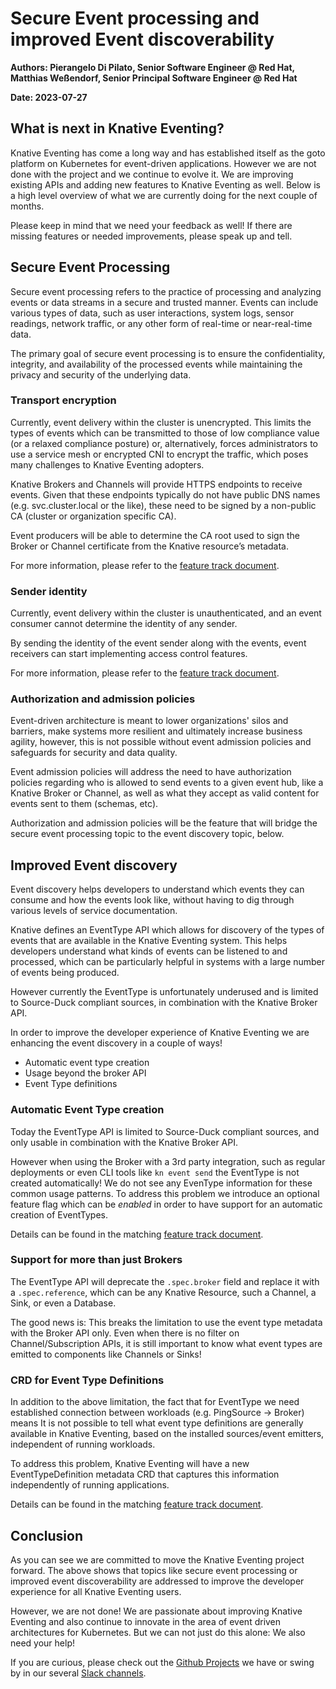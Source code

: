 # Secure Event processing and improved Event discoverability

**Authors: Pierangelo Di Pilato, Senior Software Engineer @ Red Hat, Matthias Weßendorf, Senior Principal Software Engineer @ Red Hat**

**Date: 2023-07-27**

## What is next in Knative Eventing?

Knative Eventing has come a long way and has established itself as the goto platform on Kubernetes for event-driven applications. However we are not done with the project and we continue to evolve it. We are improving existing APIs and adding new features to Knative Eventing as well. Below is a high level overview of what we are currently doing for the next couple of months.

Please keep in mind that we need your feedback as well! If there are missing features or needed improvements, please speak up and tell.

## Secure Event Processing

Secure event processing refers to the practice of processing and analyzing events or data streams in a secure and trusted manner. Events can include various types of data, such as user interactions, system logs, sensor readings, network traffic, or any other form of real-time or near-real-time data.

The primary goal of secure event processing is to ensure the confidentiality, integrity, and availability of the processed events while maintaining the privacy and security of the underlying data.

### Transport encryption

Currently, event delivery within the cluster is unencrypted. This limits the types of events which can be transmitted to those of low compliance value (or a relaxed compliance posture) or, alternatively, forces administrators to use a service mesh or encrypted CNI to encrypt the traffic, which poses many challenges to Knative Eventing adopters.

Knative Brokers and Channels will provide HTTPS endpoints to receive events. Given that these endpoints typically do not have public DNS names (e.g. svc.cluster.local or the like), these need to be signed by a non-public CA (cluster or organization specific CA).

Event producers will be able to determine the CA root used to sign the Broker or Channel certificate from the Knative resource’s metadata.

For more information, please refer to the [feature track document](https://docs.google.com/document/d/1H-x_oji8LqkCyd7tlsSyclmUe7FAmEJPgRxOU_0pkn8/edit).

### Sender identity

Currently, event delivery within the cluster is unauthenticated, and an event consumer cannot determine the identity of any sender.

By sending the identity of the event sender along with the events, event receivers can start implementing access control features.

For more information, please refer to the [feature track document](https://docs.google.com/document/d/1e7UgNTkL0Br5Da09Rg2ieVmhKJo4VXuBj-mHT9NCujY/edit).

### Authorization and admission policies

Event-driven architecture is meant to lower organizations' silos and barriers, make systems more resilient and ultimately increase business agility, however, this is not possible without event admission policies and safeguards for security and data quality.

Event admission policies will address the need to have authorization policies regarding who is allowed to send events to a given event hub, like a Knative Broker or Channel, as well as what they accept as valid content for events sent to them (schemas, etc).

Authorization and admission policies will be the feature that will bridge the secure event processing topic to the event discovery topic, below.

## Improved Event discovery

Event discovery helps developers to understand which events they can consume and how the events look like, without having to dig through various levels of service documentation.

Knative defines an EventType API which allows for discovery of the types of events that are available in the Knative Eventing system. This helps developers understand what kinds of events can be listened to and processed, which can be particularly helpful in systems with a large number of events being produced.

However currently the EventType is unfortunately underused and is limited to Source-Duck compliant sources, in combination with the Knative Broker API. 

In order to improve the developer experience of Knative Eventing we are enhancing the event discovery in a couple of ways!

* Automatic event type creation
* Usage beyond the broker API
* Event Type definitions

### Automatic Event Type creation

Today the EventType API is limited to Source-Duck compliant sources, and only usable in combination with the Knative Broker API. 

However when using the Broker with a 3rd party integration, such as regular deployments or even CLI tools like `kn event send` the EventType is not created automatically! We do not see any EvenType information for these common usage patterns.
To address this problem we introduce an optional feature flag which can be _enabled_ in order to have support for an automatic creation of EventTypes.

Details can be found in the matching [feature track document](https://docs.google.com/document/d/1H8-mkMs5HWd3U7TT6KAWgU9ltDxqZv25Wls-6c4lneA/edit).

### Support for more than just Brokers

The EventType API will deprecate the `.spec.broker` field and replace it with a `.spec.reference`, which can be any Knative Resource, such a Channel, a Sink, or even a Database.

The good news is: This breaks the limitation to use the event type metadata with the Broker API only. Even when there is no filter on Channel/Subscription APIs, it is still important to know what event types are emitted to components like Channels or Sinks!

### CRD for Event Type Definitions

In addition to the above limitation, the fact that for EventType we need established connection between workloads (e.g. PingSource -> Broker) means It is not possible to tell what event type definitions are generally available in Knative Eventing, based on the installed sources/event emitters, independent of running workloads.

To address this problem, Knative Eventing will have a new EventTypeDefinition metadata CRD that captures this information independently of running applications.

Details can be found in the matching [feature track document](https://docs.google.com/document/d/1vwEWtAm28g_QY9j0b63h8sRpGhvyB1K5ViNr8X3vIiM/edit).

## Conclusion

As you can see we are committed to move the Knative Eventing project forward. The above shows that topics like secure event processing or improved event discoverability are addressed to improve the developer experience for all Knative Eventing users.

However, we are not done! We are passionate about improving Knative Eventing and also continue to innovate in the area of event driven architectures for Kubernetes. But we can not just do this alone: We also need your help!

If you are curious, please check out the [Github Projects](https://github.com/orgs/knative/projects) we have or swing by in our several [Slack channels](https://knative.dev/docs/community/#communication-channels).
